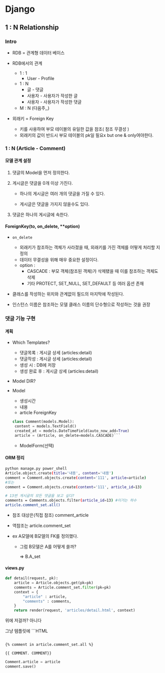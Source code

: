# Django

## 1 : N Relationship

### Intro

+ RDB = 관계형 데이터 베이스 

+ RDB에서의 관계
  + 1 : 1 
    + User - Profile
  + 1 : N
    + 글 - 댓글
    + 사용자 - 사용자가 작성한 글  
    + 사용자 - 사용자가 작성한 댓글
  + M : N (다음주,,)
+ 외래키 = Foreign Key
  + 키를 사용하여 부모 테이블의 유일한 값을 참조( 참조 무결성 )
  + 외래키의 값이 반드시 부모 테이블의 pk일 필요x but one & only여야한다. 

### 1 : N (Article - Comment)

#### 모델 관계 설정  
   1. 댓글의 Model을 먼저 정의한다.

   2. 게시글은 댓글을 0개 이상 가진다.

      + 하나의 게시글은 여러 개의 댓글을 가질 수 있다.

      + 게시글은 댓글을 가지지 않을수도 있다.

   3. 댓글은 하나의 게시글에 속한다. 

      
#### ForeignKey(to, on_delete, \*\*option)

+ `on_delete`
  + 외래키가 참조하는 객체가 사라졌을 때, 외래키를 가진 객체를 어떻게 처리할 지 정의
  + 데이터 무결성을 위해 매우 중요한 설정이다.
  + option :
    + CASCADE : 부모 객체(참조된 객체)가 삭제됐을 때 이를 참조하는 객체도 삭제 
    + 기타 PROTECT, SET_NULL, SET_DEFAULT 등 여러 옵션 존재

+ 클래스를 작성하는 위치와 관계없이 필드의 마지막에 작성된다.
+ 인스턴스 이름은 참조하는 모델 클래스 이름의 단수형으로 작성하는 것을 권장

### 댓글 기능 구현 

#### 계획

+ Which Templates?

  + 댓글목록 : 게시글 상세 (articles:detail)
  + 댓글작성 : 게시글 상세 (articles:detail)
  + 생성 시 : DB에 저장
  + 생성 완료 후 : 게시글 상세 (articles:detail)

+ Model DIR? 

+ Model

  + 생성시간
  + 내용
  + article ForeignKey
   ```python
  class Comment(models.Model):
    content = models.TextField()
    created_at = models.DateTimeField(auto_now_add=True)
    article = (Article, on_delete=models.CASCADE)```
   ```

  + ModelForm(선택)




#### ORM 정리

```bash
python manage.py power_shell
Article.object.create(title='내용', content='내용')
comment = Comment.objects.create(content='111', article=article) 
#또는
comment = Comment.objects.create(content='111', article_id=13)

# 13번 게시글의 모든 댓글을 보고 싶다?
comments = Comments.objects.filter(article_id=13) #이거는 하수 
article.comment_set.all()
```

+ 참조 대상은(직접 참조) comment_article

+ 역참조는 article.comment_set

+ ex A모델에 B모델의 FK를 정의했다. 

  + 그럼 B모델은 A를 어떻게 쓸까?

    => B.A_set

    

#### views.py

```python
def detail(request, pk):
    article = Article.objects.get(pk=pk)
    comments = Article.comment_set.filter(pk=pk)
    context = {
        "article" : article,
        "comments" : comments,       
    }
    return render(request, 'articles/detail.html', context)
```



위에 저걸까? 아니다 

그냥 템플릿에 ```HTML

```

{% comment in article.comment_set.all %}

{{ COMMENT. COMMENT}}
```



```PYTHON
Comment.article = article
comment.save()
```

